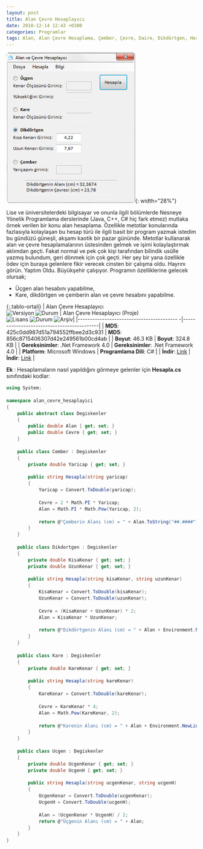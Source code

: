 ```yaml
---
layout: post
title: Alan Çevre Hesaplayıcı
date: 2018-12-14 12:43 +0300
categories: Programlar
tags: Alan, Alan Çevre Hesaplama, Çember, Çevre, Daire, Dikdörtgen, Hesaplama, Kare, Üçgen
---
```

![iban-kontrol](/images/programlar/alan-cevre-hesaplayici.png){: width="28%"}

Lise ve üniversitelerdeki bilgisayar ve onunla ilgili bölümlerde Nesneye Yönelik Programlama derslerinde (Java, C++, C# hiç fark etmez) mutlaka örnek verilen bir konu alan hesaplama. Özellikle metotlar konularında fazlasıyla kolaylaşan bu hesap türü ile ilgili basit bir program yazmak istedim bu gündüzü güneşli, akşamı kaotik bir pazar gününde. Metotlar kullanarak alan ve çevre hesaplamalarının üstesinden gelmek ve işimi kolaylaştırmak aklımdan geçti. Fakat normal ve pek çok kişi tarafından bilindik usülle yazmış bulundum, geri dönmek için çok geçti. Her şey bir yana özellikle ödev için buraya gelenlere fikir verecek cinsten bir çalışma oldu. Hayrını görün. Yaptım Oldu. Büyükşehir çalışıyor. Programın özelliklerine gelecek olursak;

- Üçgen alan hesabını yapabilme,
- Kare, dikdörtgen ve çemberin alan ve çevre hesabını yapabilme.

{:.tablo-ortali}
| Alan Çevre Hesaplayıcı<br>![Versiyon](https://img.shields.io/badge/Versiyon-1.02-blueviolet.svg?style=flat) ![Durum](https://img.shields.io/badge/Durum-Çalışıyor-success.svg?style=flat) | Alan Çevre Hesaplayıcı (Proje)<br>![Lisans](https://img.shields.io/badge/Lisans-MIT-blue.svg?style=flat) ![Durum](https://img.shields.io/badge/Proje-Sonlandırıldı-lightgray.svg?style=flat) ![Arşiv](https://img.shields.io/badge/Arşiv-orange.svg?style=flat)|
|----------------------------------------- -|-------------------------------------------|
| **MD5**: 425c0dd987d51a794552ffbee2d3c931 | **MD5**: 856c8715406307d42e249561b00cd4ab | 
| **Boyut**: 46.3 KB                       | **Boyut**: 324.8 KB                         |
| **Gereksinimler**: .Net Framework 4.0     | **Gereksinimler**: .Net Framework 4.0     |
| **Platform**: Microsoft Windows           | **Programlama Dili**: C#                  |
| **İndir**: [Link](http://www.umutd.com/programlar1/alan-cevre-hesaplayici.zip)         | **İndir**: [Link](http://www.umutd.com/programlar1/alan-cevre-hesaplayici-proje.zip)                      |

**Ek** : Hesaplamaların nasıl yapıldığını görmeye gelenler için **Hesapla.cs** sınıfındaki kodlar:

```csharp
using System;
 
namespace alan_cevre_hesaplayici
{
    public abstract class Degiskenler
    {
        public double Alan { get; set; }
        public double Cevre { get; set; }
    }
 
    public class Cember : Degiskenler
    {
        private double Yaricap { get; set; }
 
        public string Hesapla(string yaricap)
        {
            Yaricap = Convert.ToDouble(yaricap);
 
            Cevre = 2 * Math.PI * Yaricap;
            Alan = Math.PI * Math.Pow(Yaricap, 2);
 
            return @"Çemberin Alanı (cm) = " + Alan.ToString("##.####") + Environment.NewLine + @"Çemberin cevresi (cm) = " + Cevre.ToString("##.####");
        }
    }
 
    public class Dikdortgen : Degiskenler
    {
        private double KisaKenar { get; set; }
        private double UzunKenar { get; set; }
 
        public string Hesapla(string kisaKenar, string uzunKenar)
        {
            KisaKenar = Convert.ToDouble(kisaKenar);
            UzunKenar = Convert.ToDouble(uzunKenar);
 
            Cevre = (KisaKenar + UzunKenar) * 2;
            Alan = KisaKenar * UzunKenar;
 
            return @"Dikdörtgenin Alanı (cm) = " + Alan + Environment.NewLine + @"Dikdörtgenin Çevresi (cm) = " + Cevre;
        }
    }
 
    public class Kare : Degiskenler
    {
        private double KareKenar { get; set; }
 
        public string Hesapla(string kareKenar)
        {
            KareKenar = Convert.ToDouble(kareKenar);
 
            Cevre = KareKenar * 4;
            Alan = Math.Pow(KareKenar, 2);
 
            return @"Karenin Alanı (cm) = " + Alan + Environment.NewLine + @"Karenin Çevresi (cm) = " + Cevre;
        }
    }
 
    public class Ucgen : Degiskenler
    {
        private double UcgenKenar { get; set; }
        private double UcgenH { get; set; }
 
        public string Hesapla(string ucgenKenar, string ucgenH)
        {
            UcgenKenar = Convert.ToDouble(ucgenKenar);
            UcgenH = Convert.ToDouble(ucgenH);
 
            Alan = (UcgenKenar * UcgenH) / 2;
            return @"Üçgenin Alanı (cm) = " + Alan;
        }
    }
}
```
